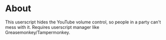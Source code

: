 # About

This userscript hides the YouTube volume control, so people in a party can't mess with it.
Requires userscript manager like Greasemonkey/Tampermonkey.
